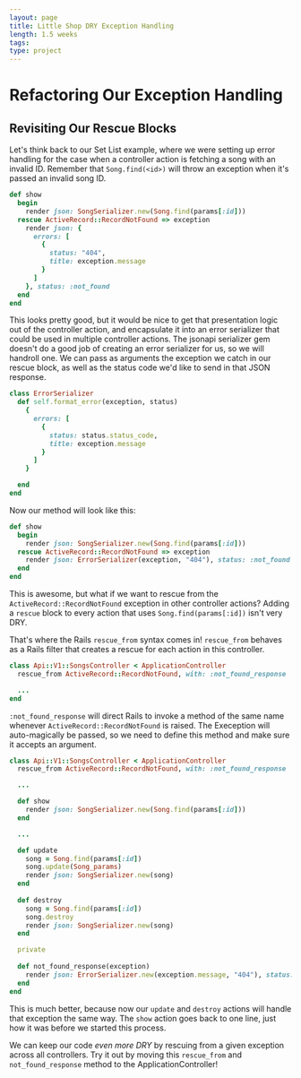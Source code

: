 ```yaml
---
layout: page
title: Little Shop DRY Exception Handling
length: 1.5 weeks
tags:
type: project
---
```


# Refactoring Our Exception Handling

## Revisiting Our Rescue Blocks

Let's think back to our Set List example, where we were setting up error handling for the case when a controller action is fetching a song with an invalid ID. Remember that `Song.find(<id>)` will throw an exception when it's passed an invalid song ID. 
```ruby
def show
  begin
    render json: SongSerializer.new(Song.find(params[:id]))
  rescue ActiveRecord::RecordNotFound => exception
    render json: {
      errors: [
        {
          status: "404",
          title: exception.message
        }
      ]
    }, status: :not_found
  end
end
```

This looks pretty good, but it would be nice to get that presentation logic out of the controller action, and encapsulate it into an error serializer that could be used in multiple controller actions. The jsonapi serializer gem doesn't do a good job of creating an error serializer for us, so we will handroll one. We can pass as arguments the exception we catch in our rescue block, as well as the status code we'd like to send in that JSON response.

```ruby
class ErrorSerializer
  def self.format_error(exception, status)
    {
      errors: [
        {
          status: status.status_code,
          title: exception.message
        }
      ]
    }

  end
end
```

Now our method will look like this:

```ruby
def show
  begin
    render json: SongSerializer.new(Song.find(params[:id]))
  rescue ActiveRecord::RecordNotFound => exception
    render json: ErrorSerializer(exception, "404"), status: :not_found
  end
end
```

This is awesome, but what if we want to rescue from the `ActiveRecord::RecordNotFound` exception in other controller actions? Adding a `rescue` block to every action that uses `Song.find(params[:id])` isn't very DRY.

That's where the Rails `rescue_from` syntax comes in! `rescue_from` behaves as a Rails filter that creates a rescue for each action in this controller. 

```ruby
class Api::V1::SongsController < ApplicationController
  rescue_from ActiveRecord::RecordNotFound, with: :not_found_response

  ...
end
```

`:not_found_response` will direct Rails to invoke a method of the same name whenever `ActiveRecord::RecordNotFound` is raised. The Exeception will auto-magically be passed, so we need to define this method and make sure it accepts an argument.

```ruby
class Api::V1::SongsController < ApplicationController
  rescue_from ActiveRecord::RecordNotFound, with: :not_found_response

  ...

  def show
    render json: SongSerializer.new(Song.find(params[:id])) 
  end

  ...

  def update
    song = Song.find(params[:id])
    song.update(Song_params)
    render json: SongSerializer.new(song)
  end
  
  def destroy
    song = Song.find(params[:id])
    song.destroy
    render json: SongSerializer.new(song)
  end

  private
 
  def not_found_response(exception)
    render json: ErrorSerializer.new(exception.message, "404"), status: :not_found
  end
end
```

This is much better, because now our `update` and `destroy` actions will handle that exception the same way. The `show` action goes back to one line, just how it was before we started this process.

We can keep our code _even more DRY_ by rescuing from a given exception across all controllers. Try it out by moving this `rescue_from` and `not_found_response` method to the ApplicationController!



